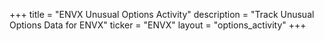 +++
title = "ENVX Unusual Options Activity"
description = "Track Unusual Options Data for ENVX"
ticker = "ENVX"
layout = "options_activity"
+++

